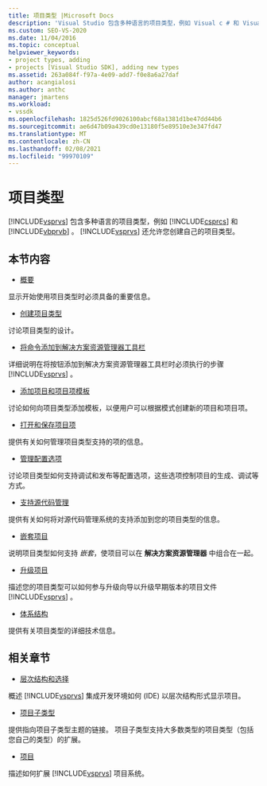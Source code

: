 ```yaml
---
title: 项目类型 |Microsoft Docs
description: 'Visual Studio 包含多种语言的项目类型，例如 Visual c # 和 Visual Basic。 Visual Studio 还允许您创建自己的项目类型。'
ms.custom: SEO-VS-2020
ms.date: 11/04/2016
ms.topic: conceptual
helpviewer_keywords:
- project types, adding
- projects [Visual Studio SDK], adding new types
ms.assetid: 263a084f-f97a-4e09-add7-f0e8a6a27daf
author: acangialosi
ms.author: anthc
manager: jmartens
ms.workload:
- vssdk
ms.openlocfilehash: 1825d526fd9026100abcf68a1381d1be47dd44b6
ms.sourcegitcommit: ae6d47b09a439cd0e13180f5e89510e3e347fd47
ms.translationtype: MT
ms.contentlocale: zh-CN
ms.lasthandoff: 02/08/2021
ms.locfileid: "99970109"
---
```

# <a name="project-types"></a>项目类型
[!INCLUDE[vsprvs](../../code-quality/includes/vsprvs_md.md)] 包含多种语言的项目类型，例如 [!INCLUDE[csprcs](../../data-tools/includes/csprcs_md.md)] 和 [!INCLUDE[vbprvb](../../code-quality/includes/vbprvb_md.md)] 。 [!INCLUDE[vsprvs](../../code-quality/includes/vsprvs_md.md)] 还允许您创建自己的项目类型。

## <a name="in-this-section"></a>本节内容
- [概要](../../extensibility/internals/project-type-essentials.md)

 显示开始使用项目类型时必须具备的重要信息。

- [创建项目类型](../../extensibility/internals/creating-project-types.md)

 讨论项目类型的设计。

- [将命令添加到解决方案资源管理器工具栏](../../extensibility/adding-a-command-to-the-solution-explorer-toolbar.md)

 详细说明在将按钮添加到解决方案资源管理器工具栏时必须执行的步骤 [!INCLUDE[vsprvs](../../code-quality/includes/vsprvs_md.md)]  。

- [添加项目和项目项模板](../../extensibility/internals/adding-project-and-project-item-templates.md)

 讨论如何向项目类型添加模板，以便用户可以根据模式创建新的项目和项目项。

- [打开和保存项目项](../../extensibility/internals/opening-and-saving-project-items.md)

 提供有关如何管理项目类型支持的项的信息。

- [管理配置选项](../../extensibility/internals/managing-configuration-options.md)

 讨论项目类型如何支持调试和发布等配置选项，这些选项控制项目的生成、调试等方式。

- [支持源代码管理](../../extensibility/internals/supporting-source-control.md)

 提供有关如何将对源代码管理系统的支持添加到您的项目类型的信息。

- [嵌套项目](../../extensibility/internals/nesting-projects.md)

 说明项目类型如何支持 *嵌套*，使项目可以在 **解决方案资源管理器** 中组合在一起。

- [升级项目](../../extensibility/internals/upgrading-projects.md)

 描述您的项目类型可以如何参与升级向导以升级早期版本的项目文件 [!INCLUDE[vsprvs](../../code-quality/includes/vsprvs_md.md)] 。

- [体系结构](../../extensibility/internals/project-types-architecture.md)

 提供有关项目类型的详细技术信息。

## <a name="related-sections"></a>相关章节
- [层次结构和选择](../../extensibility/internals/hierarchies-and-selection.md)

 概述 [!INCLUDE[vsprvs](../../code-quality/includes/vsprvs_md.md)] 集成开发环境如何 (IDE) 以层次结构形式显示项目。

- [项目子类型](../../extensibility/internals/project-subtypes.md)

 提供指向项目子类型主题的链接。 项目子类型支持大多数类型的项目类型（包括您自己的类型）的扩展。

- [项目](../../extensibility/internals/projects.md)

 描述如何扩展 [!INCLUDE[vsprvs](../../code-quality/includes/vsprvs_md.md)] 项目系统。
